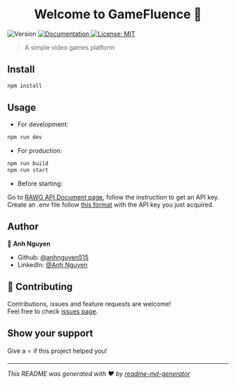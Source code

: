 <h1 align="center">Welcome to GameFluence 👋</h1>
<p>
  <img alt="Version" src="https://img.shields.io/badge/version-1.0.0-blue.svg?cacheSeconds=2592000" />
  <a href="https://github.com/anhnguyen515/game-fluence-2.0#readme" target="_blank">
    <img alt="Documentation" src="https://img.shields.io/badge/documentation-yes-brightgreen.svg" />
  </a>
  <a href="https://github.com/anhnguyen515/game-fluence-2.0/blob/main/LICENSE" target="_blank">
    <img alt="License: MIT" src="https://img.shields.io/badge/License-MIT-yellow.svg" />
  </a>
</p>

> A simple video games platform

## Install

```sh
npm install
```

## Usage

- For development:

```sh
npm run dev
```

- For production:

```sh
npm run build
npm run start
```

- Before starting:

Go to [RAWG API Document page](https://rawg.io/apidocs), follow the instruction to get an API key.
Create an .env file follow [this format](https://github.com/anhnguyen515/game-fluence-2.0/blob/main/.env.sample) with the API key you just acquired.

## Author

👤 **Anh Nguyen**

- Github: [@anhnguyen515](https://github.com/anhnguyen515)
- LinkedIn: [@Anh Nguyen](https://linkedin.com/in/ndtatuananh)

## 🤝 Contributing

Contributions, issues and feature requests are welcome!<br />Feel free to check [issues page](https://github.com/anhnguyen515/game-fluence-2.0/issues).

## Show your support

Give a ⭐️ if this project helped you!

---

_This README was generated with ❤️ by [readme-md-generator](https://github.com/kefranabg/readme-md-generator)_
